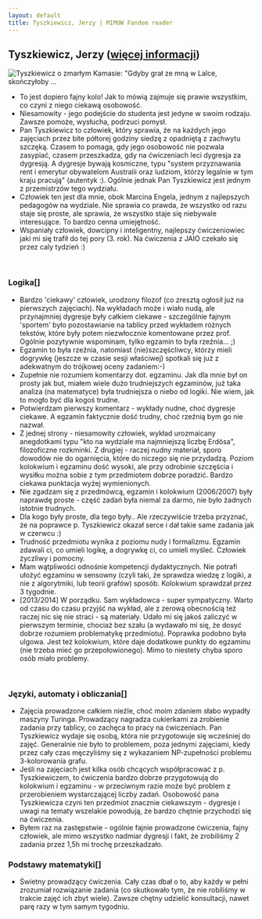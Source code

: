 ```yaml
---
layout: default
title: Tyszkiewicz, Jerzy | MIMUW Fandom reader
---
```

## Tyszkiewicz, Jerzy ([więcej informacji](https://mimuw.edu.pl/osoba/493))
![Tyszkiewicz o zmarłym Kamasie: "Gdyby grał ze mną w Lalce, skończyłoby ...](https://v.wpimg.pl/MjAyMTA0YgsgGztnbktvHmNDbz0oEmFINFt3dm4Bf1pxAX17Nx46GigUKnoxXGInKzg0GRVxfTMmCioTO0QjCCoNOxwsfgkIO0kiESx2BCQHDX4wLAQPDHAJNRUWeSYkBygiFihhHjM4NDUBOFsICDYSJTFych4mcBV_EyhcIQ4HP3QMAmIMIXMveRcCRCkOcQF0DS9hDiFwSDoTcgknDhczewwSZS4mBTgoARN6LglxFnwaFgksOhBIJxYADXBIPA==)
<div class="mw-parser-output"><ul><li>To jest dopiero fajny kolo! Jak to mówią zajmuje się prawie wszystkim, co czyni z niego ciekawą osobowość.</li>
<li>Niesamowity - jego podejście do studenta jest jedyne w swoim rodzaju. Zawsze pomoże, wysłucha, podrzuci pomysł.</li>
<li>Pan Tyszkiewicz to człowiek, który sprawia, że na każdych jego zajęciach przez bite półtorej godziny siedzę z opadniętą z zachwytu szczęką. Czasem to pomaga, gdy jego osobowość nie pozwala zasypiać, czasem przeszkadza, gdy na ćwiczeniach leci dygresja za dygresją. A dygresje bywają kosmiczne, typu "system przyznawania rent i emerytur obywatelom Australii oraz ludziom, którzy legalnie w tym kraju pracują" (autentyk :). Ogólnie jednak Pan Tyszkiewicz jest jednym z przemistrzów tego wydziału.</li>
<li>Człowiek ten jest dla mnie, obok Marcina Engela, jednym z najlepszych pedagogów na wydziale. Nie sprawia co prawda, że wszystko od razu staje się proste, ale sprawia, że wszystko staje się niebywale interesujące. To bardzo cenna umiejętność.</li>
<li>Wspaniały człowiek, dowcipny i inteligentny, najlepszy ćwiczeniowiec jaki mi się trafił do tej pory (3. rok). Na ćwiczenia z JAIO czekało się przez caly tydzień :)</li></ul>
<p><br/>
</p>
<h3><span class="mw-headline" id="Logika">Logika</span><span class="mw-editsection"><span class="mw-editsection-bracket">[</span><span class="mw-editsection-bracket">]</span></span></h3>
<ul><li>Bardzo 'ciekawy' człowiek, urodzony filozof (co zresztą ogłosił już na pierwszych zajęciach). Na wykładach może i wiało nudą, ale przynajmniej dygresje były całkiem ciekawe - szczególnie fajnym 'sportem' było pozostawianie na tablicy przed wykładem różnych tekstów, które były potem niezwłocznie komentowane przez prof. Ogólnie pozytywnie wspominam, tylko egzamin to była rzeźnia... ;)</li>
<li>Egzamin to była rzeźnia, natomiast (nie)szczęścliwcy, którzy mieli dogrywkę (jeszcze w czasie sesji właściwej) spotkali się już z adekwatnym do trójkowej oceny zadaniem:-)</li>
<li>Zupełnie nie rozumiem komentarzy dot. egzaminu. Jak dla mnie był on prosty jak but, miałem wiele dużo trudniejszych egzaminów, już taka analiza (na matematyce) była trudniejsza o niebo od logiki. Nie wiem, jak to mogło być dla kogoś trudne.</li>
<li>Potwierdzam pierwszy komentarz - wykłady nudne, choć dygresje ciekawe. A egzamin faktycznie dość trudny, choć rzeźnią bym go nie nazwał.</li>
<li>Z jednej strony - niesamowity człowiek, wykład urozmaicany anegdotkami typu "kto na wydziale ma najmniejszą liczbę Erdösa", filozoficzne rozkminki. Z drugiej - raczej nudny materiał, sporo dowodów nie do ogarnięcia, które do niczego się nie przydadzą. Poziom kolokwium i egzaminu dość wysoki, ale przy odrobinie szczęścia i wysiłku można sobie z tym przedmiotem dobrze poradzić. Bardzo ciekawa punktacja wyżej wymienionych.</li>
<li>Nie zgadzam się z przedmówcą, egzamin i kolokwium (2006/2007) były naprawdę proste - część zadań była niemal za darmo, nie było żadnych istotnie trudnych.</li>
<li>Dla kogo były proste, dla tego były.. Ale rzeczywiście trzeba przyznać, że na poprawce p. Tyszkiewicz okazał serce i dał takie same zadania jak w czerwcu :)</li>
<li>Trudność przedmiotu wynika z poziomu nudy i formalizmu. Egzamin zdawali ci, co umieli logikę, a dogrywkę ci, co umieli myśleć. Człowiek życzliwy i pomocny.</li>
<li>Mam wątpliwości odnośnie kompetencji dydaktycznych. Nie potrafi ułożyć egzaminu w sensowny (czyli taki, że sprawdza wiedzę z logiki, a nie z algorytmiki, lub teorii grafów) sposób. Kolokwium sprawdzał przez 3 tygodnie.</li>
<li>[2013/2014] W porządku. Sam wykładowca - super sympatyczny. Warto od czasu do czasu przyjść na wykład, ale z zerową obecnością też raczej nic się nie straci - są materiały. Udało mi się jakoś zaliczyć w pierwszym terminie, chociaż bez szału (a wydawało mi się, że dosyć dobrze rozumiem problematykę przedmiotu). Poprawka podobno była ulgowa. Jest też kolokwium, które daje dodatkowe punkty do egzaminu (nie trzeba mieć go przepołowionego). Mimo to niestety chyba sporo osób miało problemy.</li></ul>
<p><br/>
</p>
<h3><span id="J.C4.99zyki.2C_automaty_i_obliczania"></span><span class="mw-headline" id="Języki,_automaty_i_obliczania">Języki, automaty i obliczania</span><span class="mw-editsection"><span class="mw-editsection-bracket">[</span><span class="mw-editsection-bracket">]</span></span></h3>
<ul><li>Zajęcia prowadzone całkiem nieźle, choć moim zdaniem słabo wypadły maszyny Turinga. Prowadzący nagradza cukierkami za zrobienie zadania przy tablicy, co zachęca to pracy na ćwiczeniach. Pan Tyszkiewicz wydaje się osobą, która nie przygotowuje się wcześniej do zajęć. Generalnie nie było to problemem, poza jednymi zajęciami, kiedy przez cały czas męczyliśmy się z wykazaniem NP-zupełności problemu 3-kolorowania grafu.</li>
<li>Jeśli na zajęciach jest kilka osób chcących współpracować z p. Tyszkiewiczem, to ćwiczenia bardzo dobrze przygotowują do kolokwium i egzaminu - w przeciwnym razie może być problem z przerobieniem wystarczającej liczby zadań. Osobowość pana Tyszkiewicza czyni ten przedmiot znacznie ciekawszym - dygresje i uwagi na tematy wszelakie powodują, że bardzo chętnie przychodzi się na ćwiczenia.</li>
<li>Byłem raz na zastępstwie - ogólnie fajnie prowadzone ćwiczenia, fajny człowiek, ale mimo wszystko nadmiar dygresji i fakt, że zrobiliśmy 2 zadania przez 1,5h mi trochę przeszkadzało.</li></ul>
<h3><span class="mw-headline" id="Podstawy_matematyki">Podstawy matematyki</span><span class="mw-editsection"><span class="mw-editsection-bracket">[</span><span class="mw-editsection-bracket">]</span></span></h3>
<ul><li>Świetny prowadzący ćwiczenia. Cały czas dbał o to, aby każdy w pełni zrozumiał rozwiązanie zadania (co skutkowało tym, że nie robiliśmy w trakcie zajęć ich zbyt wiele). Zawsze chętny udzielić konsultacji, nawet parę razy w tym samym tygodniu.</li></ul>
<!-- 
NewPP limit report
Cached time: 20240223014243
Cache expiry: 1209600
Reduced expiry: false
Complications: []
CPU time usage: 0.003 seconds
Real time usage: 0.003 seconds
Preprocessor visited node count: 9/1000000
Post‐expand include size: 0/2097152 bytes
Template argument size: 0/2097152 bytes
Highest expansion depth: 2/100
Expensive parser function count: 0/100
Unstrip recursion depth: 0/20
Unstrip post‐expand size: 0/5000000 bytes
-->
<!--
Transclusion expansion time report (%,ms,calls,template)
100.00%    0.000      1 -total
-->
<!-- Saved in parser cache with key prod_plmimuw:pcache:idhash:259-0!canonical!FandomDesktop!LegacyGalleries and timestamp 20240223014243 and revision id 592.
 -->
</div>